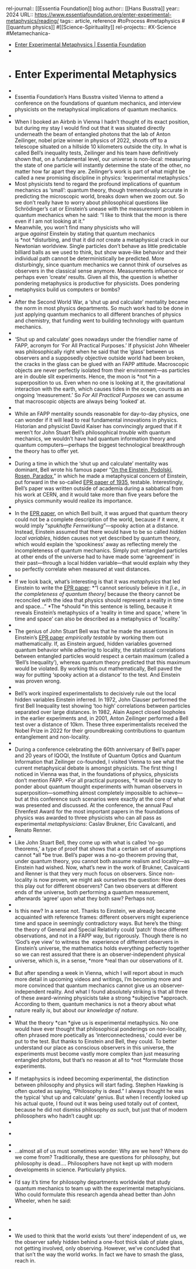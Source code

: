 rel-journal:: [[Essentia Foundation]] blog
author:: [[Hans Busstra]]
year:: 2024
URL:: https://www.essentiafoundation.org/enter-experimental-metaphysics/reading/
tags:: article, reference #toProcess #metaphysics #[[quantum physics]] #[[Science-Spirituality]]
rel-projects:: #X-Science #Metamechanica-


- [Enter Experimental Metaphysics | Essentia Foundation](https://www.essentiafoundation.org/enter-experimental-metaphysics/reading/)
-
- # Enter Experimental Metaphysics
-
- Essentia Foundation’s Hans Busstra visited Vienna to attend a conference on the foundations of quantum mechanics, and interview physicists on the metaphysical implications of quantum mechanics.
-
- When I booked an Airbnb in Vienna I hadn’t thought of its exact position, but during my stay I would find out that it was situated directly underneath the beam of entangled photons that the lab of Anton Zeilinger, nobel prize winner in physics of 2022, shoots off to a telescope situated on a hillside 10 kilometers outside the city. In what is called Bell’s inequality tests, Zeilinger and his team have definitively shown that, on a fundamental level, our universe is non-local: measuring the state of one particle will instantly determine the state of the other, no matter how far apart they are. Zeilinger’s work is part of what might be called a new promising discipline in physics: ‘experimental metaphysics.’
- Most physicists tend to regard the profound implications of quantum mechanics as ‘small’: quantum theory, though tremendously accurate in predicting the microscopic world, breaks down when we zoom out. So we don’t really have to worry about philosophical questions like Schrödinger’s cat or Einstein’s unease with the measurement problem in quantum mechanics when he said: “I like to think that the moon is there even if I am not looking at it.”
- Meanwhile, you won’t find many physicists who will argue *against* Einstein by stating that quantum mechanics is *not *disturbing, and that it did *not* create a metaphysical crack in our Newtonian worldview. Single particles don’t behave as little predictable billiard balls as we used to think, but show wave-like behavior and their individual path cannot be deterministically be predicted. More disturbingly, since quantum mechanics we cannot think of ourselves as observers in the classical sense anymore. Measurements influence or perhaps even ‘create’ results. Given all this, the question is whether pondering metaphysics is productive for physicists. Does pondering metaphysics build us computers or bombs?
-
- After the Second World War, a ‘shut up and calculate’ mentality became the norm in most physics departments. So much work had to be done in just applying quantum mechanics to all different branches of physics and chemistry, that funding went to building technology with quantum mechanics.
-
- ‘Shut up and calculate’ goes nowadays under the friendlier name of FAPP, acronym for ‘For All Practical Purposes.’ If physicist John Wheeler was philosophically right when he said that the ‘glass’ between us observers and a supposedly objective outside world had been broken, the cracks in the glass can be glued with an FAPP attitude. Macroscopic objects are never perfectly isolated from their environment—as particles are in double slit experiments. Hence, the moon is *not *in a superposition to us. Even when no one is looking at it, the gravitational interaction with the earth, which causes tides in the ocean, counts as an ongoing ‘measurement.’ So *For All Practical Purposes* we can assume that macroscopic objects are always being ‘looked’ at.
-
- While an FAPP mentality sounds reasonable for day-to-day physics, one can wonder if it will lead to real fundamental innovations in physics. Historian and physicist David Kaiser has convincingly argued that if it weren’t for John Stuart Bell’s philosophical *trouble* with quantum mechanics, we wouldn’t have had quantum information theory and quantum computers—perhaps the biggest technological breakthrough the theory has to offer yet.
-
- During a time in which the ‘shut up and calculate’ mentality was dominant, Bell wrote his famous paper “[On the Einstein, Podolski, Rosen, Paradox](https://cds.cern.ch/record/111654/files/vol1p195-200_001.pdf),” in which he made a metaphysical concern of Einstein, put forward in the so-called [EPR paper of 1935](https://plato.stanford.edu/entries/qt-epr/), testable. Interestingly, Bell’s paper was written outside of academia during a sabbatical from his work at CERN, and it would take more than five years before the physics community would realize its importance.
-
- In the [EPR paper](https://plato.stanford.edu/entries/qt-epr/), on which Bell built, it was argued that quantum theory could not be a complete description of the world, because if it *were*, it would imply “*spukhafte Fernwirkung*”—spooky action at a distance. Instead, Einstein assumed that there would have to be so called *hidden local variables*, hidden causes not yet described by quantum theory, which would explain the ‘spookiness’ away as reflecting merely the incompleteness of quantum mechanics. Simply put: entangled particles at other ends of the universe had to have made some ‘agreement’ in their past—through a local hidden variable—that would explain why they so perfectly correlate when measured at vast distances.
-
- If we look back, what’s interesting is that it was *metaphysics* that led Einstein to write the [EPR paper](https://plato.stanford.edu/entries/qt-epr/): *“I cannot seriously believe in it *[i.e., in the completeness of quantum theory]* because the theory cannot be reconciled with the idea that physics should represent a reality in time and space…” *The *should *in this sentence is telling, because it reveals Einstein’s metaphysics of a ‘reality in time and space,’ where ‘in time and space’ can also be described as a metaphysics of ‘locality.’
-
- The genius of John Stuart Bell was that he made the assertions in Einstein’s [EPR paper](https://plato.stanford.edu/entries/qt-epr/) *empirically testable* by working them out mathematically. If, as Einstein argued, hidden variables governed quantum behavior while adhering to locality, the statistical correlations between entangled particles would respect a certain maximum (called a ‘Bell’s Inequality’), whereas quantum theory predicted that this maximum would be violated. By working this out mathematically, Bell paved the way for putting ‘spooky action at a distance’ to the test. And Einstein was proven wrong.
-
- Bell’s work inspired experimentalists to decisively rule out the local hidden variables Einstein inferred. In 1972, John Clauser performed the first Bell Inequality test showing ‘too high’ correlations between particles separated over large distances. In 1982, Alain Aspect closed loopholes in the earlier experiments and, in 2001, Anton Zeilinger performed a Bell test over a distance of 10km. These three experimentalists received the Nobel Prize in 2022 for their groundbreaking contributions to quantum entanglement and non-locality.
-
- During a conference celebrating the 60th anniversary of Bell’s paper and 20 years of IQOQI, the Institute of Quantum Optics and Quantum Information that Zeilinger co-founded, I visited Vienna to see what the current metaphysical debate is amongst physicists. The first thing I noticed in Vienna was that, in the foundations of physics, physicists don’t mention FAPP. *For all practical purposes, *it would be crazy to ponder about quantum thought experiments with human observers in superposition—something almost completely impossible to achieve—but at this conference such scenarios were exactly at the core of what was presented and discussed. At the conference, the annual Paul Ehrenfest Award for the most important papers in the foundations of physics was awarded to three physicists who can all pass as experimental *metaphysicians*: Caslav Brukner, Eric Cavalcanti, and Renato Renner.
-
- Like John Stuart Bell, they come up with what is called ‘no-go theorems,’ a type of proof that shows that a certain set of assumptions cannot *all *be true. Bell’s paper was a no-go theorem proving that, under quantum theory, you cannot both assume realism and locality—as Einstein had wished. Now, what’s new in the work of Brukner, Cavalcanti and Renner is that they very much focus on observers. Since non-locality is now proven, we might ask ourselves the question: How does this play out for different observers? Can two observers at different ends of the universe, both performing a quantum measurement, afterwards ‘agree’ upon what they both saw? Perhaps not.
-
- Is this new? In a sense not. Thanks to Einstein, we already became acquainted with reference frames: different observers might experience time and space in seemingly contradictory ways. But here’s the thing: the theory of General and Special Relativity could ‘patch’ those different observations, and not in a FAPP way, but rigorously. Though there is no ‘God’s eye view’ to witness the  experience of different observers in Einstein’s universe, the mathematics holds everything perfectly together so we can rest assured that there is an observer-independent physical universe, which is, in a sense, *more *real than our observations of it.
-
- But after spending a week in Vienna, which I will report about in much more detail in upcoming videos and writings, I’m becoming more and more convinced that quantum mechanics cannot give us an observer-independent reality. And what I found absolutely striking is that all three of these award-winning physicists take a strong *subjective *approach. According to them, quantum mechanics is not a theory about what nature really *is*, but about *our knowledge of nature*.
-
- What the theory *can *give us is experimental metaphysics. No one would have ever thought that philosophical ponderings on non-locality, often phrased more poetically as ‘interconnectedness,’ could ever be put to the test. But thanks to Einstein and Bell, they could. To better understand our place as conscious observers in this universe, the experiments must become vastly more complex than just measuring entangled photons, but that’s no reason at all to *not *formulate those experiments.
-
- If metaphysics is indeed becoming experimental, the distinction between philosophy and physics will start fading. Stephen Hawking is often quoted as saying, “Philosophy is dead.” I always thought he was the typical ‘shut up and calculate’ genius. But when I recently looked up his actual quote, I found out it was being used totally out of context, because he did not dismiss philosophy *as* *such*, but just that of modern philosophers who hadn’t caught up:
-
- >
-
- …almost all of us must sometimes wonder: Why are we here? Where do we come from? Traditionally, these are questions for philosophy, but philosophy is dead…. Philosophers have not kept up with modern developments in science. Particularly physics.
-
- I’d say it’s time for philosophy departments worldwide that study quantum mechanics to team up with the experimental metaphysicians. Who could formulate this research agenda ahead better than John Wheeler, when he said:
-
- >
-
- We used to think that the world exists ‘out there’ independent of us, we the observer safely hidden behind a one-foot thick slab of plate glass, not getting involved, only observing. However, we’ve concluded that that isn’t the way the world works. In fact we have to smash the glass, reach in.

